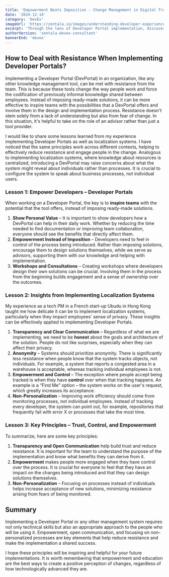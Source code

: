 ```yaml
---
title: 'Empowerment Beats Imposition - Change Management in Digital Transformation'
date: '2024-12-14'
category: 'DevEx'
imageUrl: 'https://zentala.io/images/understanding-developer-experience.jpg'
excerpt: 'Through the lens of Developer Portal implementation, discover why successful organizational change requires empowering teams rather than imposing solutions. Learn how giving people tools and space to drive their own transformation leads to better adoption and reduced resistance. Based on real-world experiences, this article reveals universal change management principles that help teams embrace change on their own terms while maintaining alignment with organizational goals.'
authorVersion: 'zentala-devex-consultant'
bannerEnd: 'devex'
---
```


## How to Deal with Resistance When Implementing Developer Portals?

Implementing a Developer Portal (DevPortal) in an organization, like any other knowledge management tool, can be met with resistance from the team. This is because these tools change the way people work and force the codification of previously informal knowledge shared between employees. Instead of imposing ready-made solutions, it can be more effective to inspire teams with the possibilities that a DevPortal offers and involve them in the design and implementation process. Resistance doesn't stem solely from a lack of understanding but also from fear of change. In this situation, it's helpful to take on the role of an advisor rather than just a tool provider.

I would like to share some lessons learned from my experience implementing Developer Portals as well as localization systems. I have noticed that the same principles work across different contexts, helping to effectively reduce resistance and engage people in the change. Analogous to implementing localization systems, where knowledge about resources is centralized, introducing a DevPortal may raise concerns about what the system might reveal about individuals rather than processes. It is crucial to configure the system to speak about business processes, not individual users.

### Lesson 1: Empower Developers – Developer Portals

When working on a Developer Portal, the key is to **inspire teams** with the potential that the tool offers, instead of imposing ready-made solutions.

1.  **Show Personal Value** – It is important to show developers how a DevPortal can help in their daily work. Whether by reducing the time needed to find documentation or improving team collaboration, everyone should see the benefits that directly affect them.
2.  **Empowerment Instead of Imposition** – Developers need to feel in control of the process being introduced. Rather than imposing solutions, encourage them to design solutions themselves, while we serve as advisors, supporting them with our knowledge and helping with implementation.
3.  **Workshops and Consultations** – Creating workshops where developers design their own solutions can be crucial. Involving them in the process from the beginning builds engagement and a sense of ownership over the outcomes.

### Lesson 2: Insights from Implementing Localization Systems

My experience as a tech PM in a French start-up Ubudu in Hong Kong taught me how delicate it can be to implement localization systems, particularly when they impact employees' sense of privacy. These insights can be effectively applied to implementing Developer Portals.

1.  **Transparency and Clear Communication** – Regardless of what we are implementing, we need to be **honest** about the goals and architecture of the solution. People do not like surprises, especially when they can affect their privacy.
2.  **Anonymity** – Systems should prioritize anonymity. There is significantly less resistance when people know that the system tracks objects, not individuals. For example, a system that reports a congested area in a warehouse is acceptable, whereas tracking individual employees is not.
3.  **Empowerment and Control** – The exception where people accept being tracked is when they have **control** over when that tracking happens. An example is a “Find Me” option – the system works on the user's request, which greatly increases its acceptance.
4.  **Non-Personalization** – Improving work efficiency should come from monitoring processes, not individual employees. Instead of tracking every developer, the system can point out, for example, repositories that frequently fail with error X or processes that take the most time.

### Lesson 3: Key Principles – Trust, Control, and Empowerment

To summarize, here are some key principles:

1.  **Transparency and Open Communication** help build trust and reduce resistance. It is important for the team to understand the purpose of the implementation and know what benefits they can derive from it.
2.  **Empowerment** makes people more engaged when they have control over the process. It is crucial for everyone to feel that they have an impact on the changes being introduced and that they can design solutions themselves.
3.  **Non-Personalization** – Focusing on processes instead of individuals helps increase acceptance of new solutions, minimizing resistance arising from fears of being monitored.

## Summary

Implementing a Developer Portal or any other management system requires not only technical skills but also an appropriate approach to the people who will be using it. Empowerment, open communication, and focusing on non-personalized processes are key elements that help reduce resistance and make the implementation a shared success.

I hope these principles will be inspiring and helpful for your future implementations. It is worth remembering that empowerment and education are the best ways to create a positive perception of changes, regardless of how technologically advanced they are.
